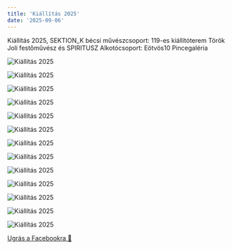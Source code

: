 ```yaml
---
title: 'Kiállítás 2025'
date: '2025-09-06'
---
```


Kiállítás 2025,
SEKTION_K bécsi művészcsoport: 119-es kiállítóterem
Török Joli festőművész és SPIRITUSZ Alkotócsoport: Eötvös10 Pincegaléria

![Kiállítás 2025](/images/2025-09-06/photo_2025-09-06_1.jpg)

![Kiállítás 2025](/images/2025-09-06/photo_2025-09-06_2.jpg)

![Kiállítás 2025](/images/2025-09-06/photo_2025-09-06_3.jpg)

![Kiállítás 2025](/images/2025-09-06/photo_2025-09-06_4.jpg)

![Kiállítás 2025](/images/2025-09-06/photo_2025-09-06_5.jpg)

![Kiállítás 2025](/images/2025-09-06/photo_2025-09-06_6.jpg)

![Kiállítás 2025](/images/2025-09-06/photo_2025-09-06_7.jpg)

![Kiállítás 2025](/images/2025-09-06/photo_2025-09-06_8.jpg)

![Kiállítás 2025](/images/2025-09-06/photo_2025-09-06_9.jpg)

![Kiállítás 2025](/images/2025-09-06/photo_2025-09-06_10.jpg)

![Kiállítás 2025](/images/2025-09-06/photo_2025-09-06_11.jpg)

![Kiállítás 2025](/images/2025-09-06/photo_2025-09-06_12.jpg)

![Kiállítás 2025](/images/2025-09-06/photo_2025-09-06_13.jpg)

[Ugrás a Facebookra 🔗](https://www.facebook.com/share/p/1Ck8sM5utq/)
